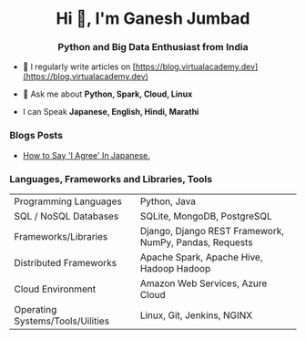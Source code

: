 <h1 align="center">Hi 👋, I'm Ganesh Jumbad</h1>
<h3 align="center">Python and Big Data Enthusiast from India</h3>
<!--
<p align="center"> <a href="https://twitter.com/jumbadga" target="blank"><img src="https://img.shields.io/twitter/follow/jumbadga?logo=twitter&style=for-the-badge" alt="jumbadga" /></a> </p>
-->


- 📝 I regularly write articles on [https://blog.virtualacademy.dev](https://blog.virtualacademy.dev)

- 💬 Ask me about **Python, Spark, Cloud, Linux**

- I can Speak **Japanese, English, Hindi, Marathi**

### Blogs Posts
<!-- BLOG-POST-LIST:START -->
- [How to Say &#39;I Agree&#39; In Japanese.](https://blog.virtualacademy.dev/how-to-say-i-agree-in-japanese)
<!-- BLOG-POST-LIST:END -->

### Languages, Frameworks and Libraries, Tools 
|                  |                    |
| :------------- | :-------------------- |
| Programming Languages | Python, Java |
| SQL / NoSQL Databases | SQLite, MongoDB, PostgreSQL |
| Frameworks/Libraries | Django, Django REST Framework, NumPy, Pandas, Requests |
| Distributed Frameworks | Apache Spark, Apache Hive, Hadoop Hadoop |
| Cloud Environment | Amazon Web Services, Azure Cloud |
| Operating Systems/Tools/Uilities | Linux, Git, Jenkins, NGINX |


<!--
<p align="center">&nbsp;<img src="https://github-readme-stats.vercel.app/api?username=jumbadga&show_icons=true&locale=en" alt="jumbadga" /></p>
-->
